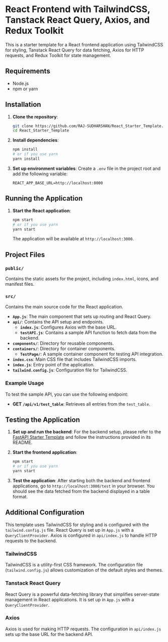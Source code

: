 # React Frontend with TailwindCSS, Tanstack React Query, Axios, and Redux Toolkit

This is a starter template for a React frontend application using TailwindCSS for styling, Tanstack React Query for data fetching, Axios for HTTP requests, and Redux Toolkit for state management.

## Requirements

- Node.js
- npm or yarn

## Installation

1. **Clone the repository**:
    ```sh
    git clone https://github.com/RAJ-SUDHARSHAN/React_Starter_Template.git
    cd React_Starter_Template
    ```

2. **Install dependencies**:
    ```sh
    npm install
    # or if you use yarn
    yarn install
    ```

3. **Set up environment variables**:
    Create a `.env` file in the project root and add the following variable:
    ```env
    REACT_APP_BASE_URL=http://localhost:8000
    ```

## Running the Application

1. **Start the React application**:
    ```sh
    npm start
    # or if you use yarn
    yarn start
    ```

    The application will be available at `http://localhost:3000`.

## Project Files

### `public/`

Contains the static assets for the project, including `index.html`, icons, and manifest files.

### `src/`

Contains the main source code for the React application.

- **`App.js`**: The main component that sets up routing and React Query.
- **`api/`**: Contains the API setup and endpoints.
    - **`index.js`**: Configures Axios with the base URL.
    - **`testAPI.js`**: Contains a sample API function to fetch data from the backend.
- **`components/`**: Directory for reusable components.
- **`containers/`**: Directory for container components.
    - **`TestPage/`**: A sample container component for testing API integration.
- **`index.css`**: Main CSS file that includes TailwindCSS imports.
- **`index.js`**: Entry point of the application.
- **`tailwind.config.js`**: Configuration file for TailwindCSS.
### Example Usage

To test the sample API, you can use the following endpoint:

- **GET `/api/v1/test_table`**: Retrieves all entries from the `test_table`.

## Testing the Application

1. **Set up and run the backend**:
    For the backend setup, please refer to the [FastAPI Starter Template](https://github.com/RAJ-SUDHARSHAN/FastAPI_Starter_Template) and follow the instructions provided in its README.

2. **Start the frontend application**:
    ```sh
    npm start
    # or if you use yarn
    yarn start
    ```

3. **Test the application**:
    After starting both the backend and frontend applications, go to `http://localhost:3000/test` in your browser. You should see the data fetched from the backend displayed in a table format.

## Additional Configuration

This template uses TailwindCSS for styling and is configured with the `tailwind.config.js` file. React Query is set up in `App.js` with a `QueryClientProvider`. Axios is configured in `api/index.js` to handle HTTP requests to the backend.

### TailwindCSS

TailwindCSS is a utility-first CSS framework. The configuration file (`tailwind.config.js`) allows customization of the default styles and themes.

### Tanstack React Query

React Query is a powerful data-fetching library that simplifies server-state management in React applications. It is set up in `App.js` with a `QueryClientProvider`.

### Axios

Axios is used for making HTTP requests. The configuration in `api/index.js` sets up the base URL for the backend API.
